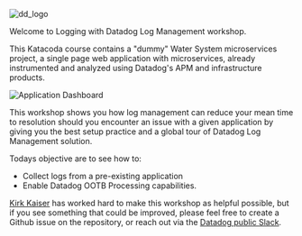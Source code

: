 ![dd_logo](https://raw.githubusercontent.com/l0k0ms/workshops/master/log-workshop/assets/images/dd_logo.png)

Welcome to Logging with Datadog Log Management workshop. 

This Katacoda course contains a "dummy" Water System microservices project, a single page web application with microservices, already instrumented and analyzed using Datadog's APM and infrastructure products.

![Application Dashboard](https://raw.githubusercontent.com/l0k0ms/workshops/master/log-workshop/assets/images/dashboard.png)

This workshop shows you how log management can reduce your mean time to resolution should you encounter an issue with a given application by giving you the best setup practice and a global tour of Datadog Log Management solution.

Todays objective are to see how to:

* Collect logs from a pre-existing application
* Enable Datadog OOTB Processing capabilities.

[Kirk Kaiser](https://twitter.com/burningion) has worked hard to make this workshop as helpful possible, but if you see something that could be improved, please feel free to create a Github issue on the repository, or reach out via the [Datadog public Slack](https://chat.datadoghq.com/).